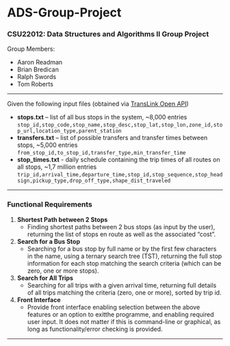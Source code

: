 # ADS-Group-Project
### CSU22012: Data Structures and Algorithms II Group Project

Group Members:
- Aaron Readman
- Brian Bredican
- Ralph Swords
- Tom Roberts

----------------------

Given the following input files (obtained via [TransLink Open API](https://developer.translink.ca/))
- **stops.txt** – list of all bus stops in the system, ~8,000 entries 
`stop_id,stop_code,stop_name,stop_desc,stop_lat,stop_lon,zone_id,stop_url,location_type,parent_station`
- **transfers.txt** – list of possible transfers and transfer times between stops, ~5,000 entries 
`from_stop_id,to_stop_id,transfer_type,min_transfer_time`
- **stop_times.txt** - daily schedule containing the trip times of all routes on all stops, ~1,7 million entries
`trip_id,arrival_time,departure_time,stop_id,stop_sequence,stop_headsign,pickup_type,drop_off_type,shape_dist_traveled`

----------------------

### Functional Requirements
1. **Shortest Path between 2 Stops**
    - Finding shortest paths between 2 bus stops (as input by the user), returning the list of stops en route as well as the associated “cost”. 
2. **Search for a Bus Stop**
    - Searching for a bus stop by full name or by the first few characters in the name, using a ternary search tree (TST), returning the full stop information for each stop matching the search criteria (which can be zero, one or more stops).
3. **Search for All Trips**
    - Searching for all trips with a given arrival time, returning full details of all trips matching the criteria (zero, one or more), sorted by trip id.
4. **Front Interface**
    - Provide front interface enabling selection between the above features or an option to exitthe programme, and enabling required user input. It does not matter if this is command-line or graphical, as long as functionality/error checking is provided. 

----------------------

